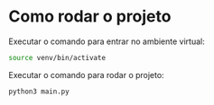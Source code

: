 # Como rodar o projeto

Executar o comando para entrar no ambiente virtual:

```bash
source venv/bin/activate
```

Executar o comando para rodar o projeto:

```bash
python3 main.py
```